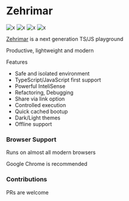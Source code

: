 # Zehrimar

![x](https://img.shields.io/badge/pronounced-zæhrimɑr-orange)
![x](https://img.shields.io/github/package-json/v/pheianox/zehrimar)
![x](https://img.shields.io/badge/license-mit-orange)
![x](https://img.shields.io/badge/prs-welcome-orange)

[Zehrimar](https://zehrimar.vercel.app/) is a next generation TS/JS playground

Productive, lightweight and modern

Features
- Safe and isolated environment
- TypeScript/JavaScript first support
- Powerful InteliSense
- Refactoring, Debugging
- Share via link option
- Controlled execution
- Quick cached bootup
- Dark/Light themes
- Offline support

### Browser Support

Runs on almost all modern browsers

Google Chrome is recommended

### Contributions

PRs are welcome
